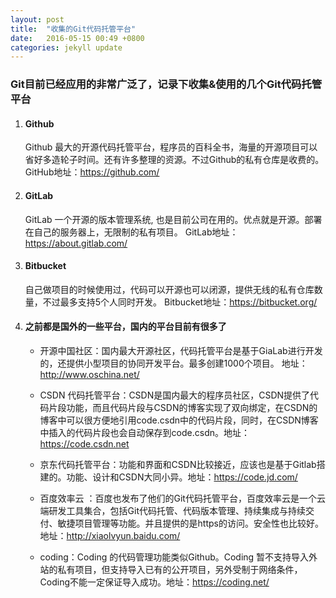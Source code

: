 ```yaml
---
layout: post
title:  "收集的Git代码托管平台"
date:   2016-05-15 00:49 +0800
categories: jekyll update
---
```


### Git目前已经应用的非常广泛了，记录下收集&使用的几个Git代码托管平台

1. #### Github

	Github 最大的开源代码托管平台，程序员的百科全书，海量的开源项目可以省好多造轮子时间。还有许多整理的资源。不过Github的私有仓库是收费的。GitHub地址：https://github.com/

2. #### GitLab

	GitLab  一个开源的版本管理系统, 也是目前公司在用的。优点就是开源。部署在自己的服务器上，无限制的私有项目。 GitLab地址： https://about.gitlab.com/

3. #### Bitbucket

	自己做项目的时候使用过，代码可以开源也可以闭源，提供无线的私有仓库数量，不过最多支持5个人同时开发。 Bitbucket地址：https://bitbucket.org/

4. #### 之前都是国外的一些平台，国内的平台目前有很多了

	- 开源中国社区：国内最大开源社区，代码托管平台是基于GiaLab进行开发的，还提供小型项目的协同开发平台。最多创建1000个项目。 地址：http://www.oschina.net/
	
	- CSDN 代码托管平台：CSDN是国内最大的程序员社区，CSDN提供了代码片段功能，而且代码片段与CSDN的博客实现了双向绑定，在CSDN的博客中可以很方便地引用code.csdn中的代码片段，同时，在CSDN博客中插入的代码片段也会自动保存到code.csdn。地址：https://code.csdn.net
	
	- 京东代码托管平台：功能和界面和CSDN比较接近，应该也是基于Gitlab搭建的。功能、设计和CSDN大同小异。地址：https://code.jd.com/
	
	- 百度效率云 ：百度也发布了他们的Git代码托管平台，百度效率云是一个云端研发工具集合，包括Git代码托管、代码版本管理、持续集成与持续交付、敏捷项目管理等功能。并且提供的是https的访问。安全性也比较好。 地址：http://xiaolvyun.baidu.com/
	
	- coding：Coding 的代码管理功能类似Github。Coding 暂不支持导入外站的私有项目，但支持导入已有的公开项目，另外受制于网络条件，Coding不能一定保证导入成功。地址：https://coding.net/